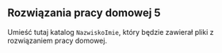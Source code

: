 ## Rozwiązania pracy domowej 5

Umieść tutaj katalog `NazwiskoImie`, który będzie zawierał pliki z rozwiązaniem pracy domowej.
